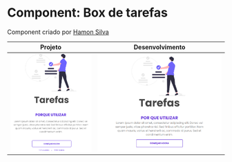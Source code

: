 # Component: Box de tarefas

Component criado por [Hamon Silva](https://github.com/hamomgs/)

|  Projeto | Desenvolvimento |
|----------|-----------------|
| ![imagem projeto](https://github.com/desafiosdev/frontend/blob/main/components/tarefas/src/pedido.png?raw=true) | ![imagem projeto](https://github.com/desafiosdev/frontend/blob/main/components/tarefas/src/screenshot.png?raw=true) |

